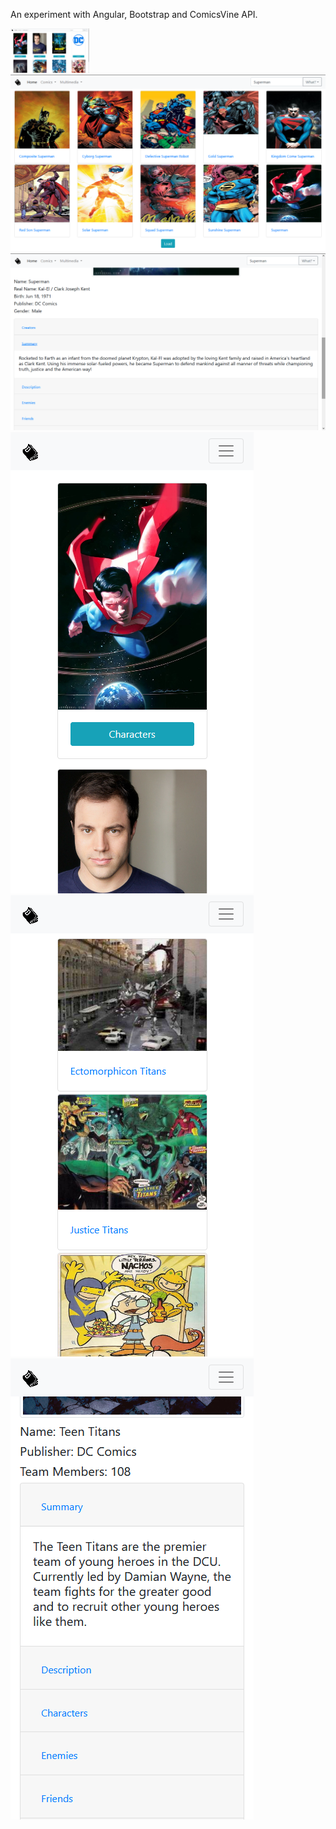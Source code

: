 An experiment with Angular, Bootstrap and ComicsVine API.

<img src="screenshots\web-01.png" width="25%"/>
<img src="screenshots\web-02.png"/>
<img src="screenshots\web-03.png"/>

<br/>

<img src="screenshots\mob-01.png"/>
<img src="screenshots\mob-02.png"/>
<img src="screenshots\mob-03.png"/>
